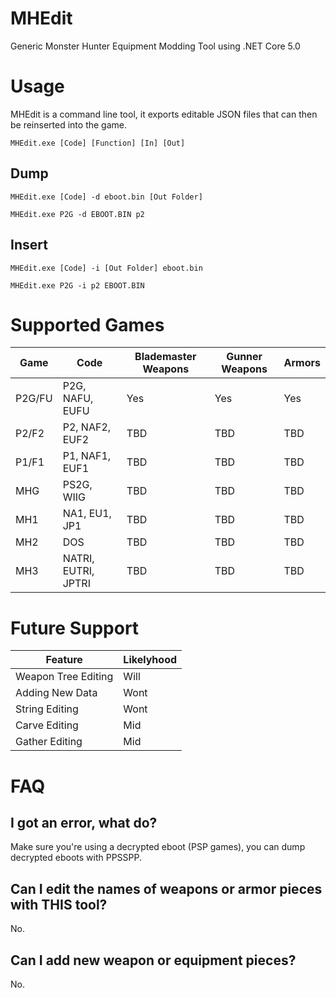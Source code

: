 # MHEdit

Generic Monster Hunter Equipment Modding Tool using .NET Core 5.0

# Usage
MHEdit is a command line tool, it exports editable JSON files that can then be reinserted into the game.

```
MHEdit.exe [Code] [Function] [In] [Out]
```

## Dump
```
MHEdit.exe [Code] -d eboot.bin [Out Folder]
```

```
MHEdit.exe P2G -d EBOOT.BIN p2
```

## Insert
```
MHEdit.exe [Code] -i [Out Folder] eboot.bin
```
```
MHEdit.exe P2G -i p2 EBOOT.BIN
```

# Supported Games

| Game | Code | Blademaster Weapons | Gunner Weapons | Armors |
| --- | --- | --- | --- | --- |
| P2G/FU | P2G, NAFU, EUFU | Yes | Yes | Yes |
| P2/F2 | P2, NAF2, EUF2 | TBD | TBD | TBD |
| P1/F1 | P1, NAF1, EUF1 | TBD | TBD | TBD |
| MHG | PS2G, WIIG | TBD | TBD | TBD |
| MH1 | NA1, EU1, JP1 | TBD | TBD | TBD |
| MH2 | DOS | TBD | TBD | TBD |
| MH3 | NATRI, EUTRI, JPTRI | TBD | TBD | TBD |

# Future Support

| Feature | Likelyhood |
| --- | --- |
| Weapon Tree Editing | Will |
| Adding New Data | Wont |
| String Editing | Wont |
| Carve Editing | Mid |
| Gather Editing | Mid |

# FAQ

## I got an error, what do?
Make sure you're using a decrypted eboot (PSP games), you can dump decrypted eboots with PPSSPP.

## Can I edit the names of weapons or armor pieces with THIS tool?
No.

## Can I add new weapon or equipment pieces?
No.
